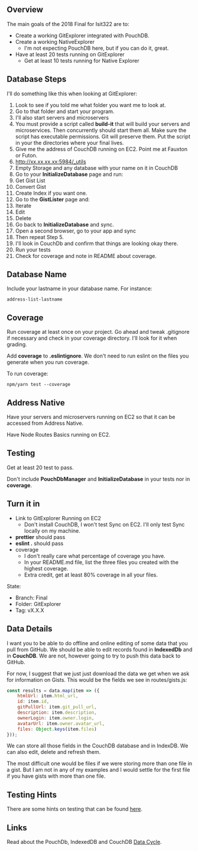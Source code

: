 ## Overview

The main goals of the 2018 Final for Isit322 are to:

- Create a working GitExplorer integrated with PouchDB.
- Create a working NativeExplorer
  - I'm not expecting PouchDB here, but if you can do it, great.
- Have at least 20 tests running on GitExplorer
  - Get at least 10 tests running for Native Explorer

## Database Steps

I'll do something like this when looking at GitExplorer:

1. Look to see if you told me what folder you want me to look at.
2. Go to that folder and start your program.
  1. I'll also start servers and microservers
  2. You must provide a script called **build-it** that will build your servers and microservices. Then concurrently should start them all. Make sure the script has executable permissions. Git will preserve them. Put the script in your the directories where your final lives.
3. Give me the address of CouchDB running on EC2. Point me at Fauxton or Futon.
  1. http://xx.xx.xx.xx:5984/_utils
3. Empty Storage and any database with your name on it in CouchDB
4. Go to your **InitializeDatabase** page and run:
  1. Get Gist List
  2. Convert Gist
  3. Create Index if you want one.
5. Go to the **GistLister** page and:
  1. Iterate
  2. Edit
  3. Delete
6. Go back to **InitializeDatabase** and sync.
7. Open a second browser, go to your app and sync
  1. Then repeat Step 5.
  2. I'll look in CouchDb and confirm that things are looking okay there.
8. Run your tests
9. Check for coverage and note in README about coverage.

## Database Name

Include your lastname in your database name. For instance:

```
address-list-lastname
```

## Coverage

Run coverage at least once on your project. Go ahead and tweak .gitignore if necessary and check in your coverage directory. I'll look for it when grading.

Add **coverage** to **.eslintignore**. We don't need to run eslint on the files you generate when you run coverage.

To run coverage:

```
npm/yarn test --coverage
```

## Address Native

Have your servers and microservers running on EC2 so that it can be accessed from Address Native.

Have Node Routes Basics running on EC2.

## Testing

Get at least 20 test to pass.

Don't include **PouchDbManager** and **InitializeDatabase** in your tests nor in **coverage**.

## Turn it in

- Link to GitExplorer Running on EC2
  - Don't install CouchDB, I won't test Sync on EC2. I'll only test Sync locally on my machine.
- **prettier** should pass
- **eslint .** should pass
- coverage
  - I don't really care what percentage of coverage you have.
  - In your README.md file, list the three files you created with the highest coverage.
  - Extra credit, get at least 80% coverage in all your files.

State:

- Branch: Final
- Folder: GitExplorer
- Tag: vX.X.X

## Data Details

I want you to be able to do offline and online editing of some data that you pull from GitHub. We should be able to edit records found in **IndexedDb** and in **CouchDB**. We are not, however going to try to push this data back to GitHub.

For now, I suggest that we just just download the data we get when we ask for information on Gists. This would be the fields we see in routes/gists.js:

```javascript
const results = data.map(item => ({
    htmlUrl: item.html_url,
    id: item.id,
    gitPullUrl: item.git_pull_url,
    description: item.description,
    ownerLogin: item.owner.login,
    avatarUrl: item.owner.avatar_url,
    files: Object.keys(item.files)
}));
```

We can store all those fields in the CouchDB database and in IndexDB. We can also edit, delete and refresh them.

The most difficult one would be files if we were storing more than one file in a gist. But I am not in any of my examples and I would settle for the first file if you have gists with more than one file.

## Testing Hints

There are some hints on testing that can be found [here][th].

## Links

Read about the PouchDb, IndexedDB and CouchDB [Data Cycle][pdbd].

[pdbd]: http://www.ccalvert.net/books/CloudNotes/Assignments/React/ReactAddressEditDialog.html#data-cycle

[th]: http://www.ccalvert.net/books/CloudNotes/Assignments/React/GitUserTesting.html
